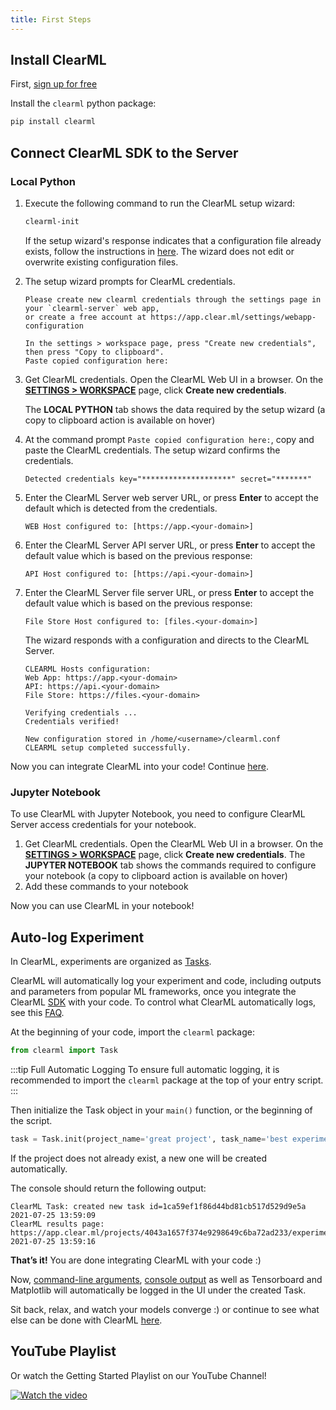 ```yaml
---
title: First Steps
---
```



## Install ClearML


First, [sign up for free](https://app.clear.ml)

Install the `clearml` python package:
```bash
pip install clearml
```

## Connect ClearML SDK to the Server 

### Local Python
1. Execute the following command to run the ClearML setup wizard:

   ```bash
   clearml-init
   ```

   If the setup wizard's response indicates that a configuration file already exists, follow the instructions in 
   [here](../../deploying_clearml/clearml_config_for_clearml_server.md#add-clearml-to-a-configuration-file). The wizard 
   does not edit or overwrite existing configuration files.

1. The setup wizard prompts for ClearML credentials.

   ```console
   Please create new clearml credentials through the settings page in your `clearml-server` web app, 
   or create a free account at https://app.clear.ml/settings/webapp-configuration
    
   In the settings > workspace page, press "Create new credentials", then press "Copy to clipboard".
   Paste copied configuration here: 
   ```
      
1. Get ClearML credentials. Open the ClearML Web UI in a browser. On the [**SETTINGS > WORKSPACE**](https://app.clear.ml/settings/workspace-configuration) 
   page, click **Create new credentials**.
   
   The **LOCAL PYTHON** tab shows the data required by the setup wizard (a copy to clipboard action is available on 
   hover)
    
1. At the command prompt `Paste copied configuration here:`, copy and paste the ClearML credentials.
   The setup wizard confirms the credentials. 
   ```console
   Detected credentials key="********************" secret="*******"
   ```
   
1. Enter the ClearML Server web server URL, or press **Enter** to accept the default which is detected from the 
   credentials.
   
   ```console 
   WEB Host configured to: [https://app.<your-domain>] 
   ```
    
1. Enter the ClearML Server API server URL, or press **Enter** to accept the default value which is based on the previous response:
   ```console 
   API Host configured to: [https://api.<your-domain>] 
   ```
   
1. Enter the ClearML Server file server URL, or press **Enter** to accept the default value which is based on the previous response:
   ```console
   File Store Host configured to: [files.<your-domain>] 
   ``` 
   
   The wizard responds with a configuration and directs to the ClearML Server.
   ```console 
   CLEARML Hosts configuration:
   Web App: https://app.<your-domain>
   API: https://api.<your-domain>
   File Store: https://files.<your-domain>
            
   Verifying credentials ...
   Credentials verified!
    
   New configuration stored in /home/<username>/clearml.conf
   CLEARML setup completed successfully.
   ```
   
Now you can integrate ClearML into your code! Continue [here](#auto-log-experiment).

### Jupyter Notebook
To use ClearML with Jupyter Notebook, you need to configure ClearML Server access credentials for your notebook.

1. Get ClearML credentials. Open the ClearML Web UI in a browser. On the [**SETTINGS > WORKSPACE**](https://app.clear.ml/settings/workspace-configuration) 
   page, click **Create new credentials**. The **JUPYTER NOTEBOOK** tab shows the commands required to configure your 
   notebook (a copy to clipboard action is available on hover)
1. Add these commands to your notebook

Now you can use ClearML in your notebook!

## Auto-log Experiment

In ClearML, experiments are organized as [Tasks](../../fundamentals/task.md).

ClearML will automatically log your experiment and code, including outputs and parameters from popular ML frameworks,
once you integrate the ClearML [SDK](../../clearml_sdk/clearml_sdk.md) with your code. To control what ClearML automatically logs, see this [FAQ](../../faq.md#controlling_logging).

At the beginning of your code, import the `clearml` package:

```python
from clearml import Task
```

:::tip Full Automatic Logging
To ensure full automatic logging, it is recommended to import the `clearml` package at the top of your entry script.
:::

Then initialize the Task object in your `main()` function, or the beginning of the script.

```python
task = Task.init(project_name='great project', task_name='best experiment')
```

If the project does not already exist, a new one will be created automatically.

The console should return the following output:

```
ClearML Task: created new task id=1ca59ef1f86d44bd81cb517d529d9e5a
2021-07-25 13:59:09
ClearML results page: https://app.clear.ml/projects/4043a1657f374e9298649c6ba72ad233/experiments/1ca59ef1f86d44bd81cb517d529d9e5a/output/log
2021-07-25 13:59:16
```

**That’s it!** You are done integrating ClearML with your code :)

Now, [command-line arguments](../../fundamentals/hyperparameters.md#tracking-hyperparameters), [console output](../../fundamentals/logger.md#types-of-logged-results) as well as Tensorboard and Matplotlib will automatically be logged in the UI under the created Task.

Sit back, relax, and watch your models converge :) or continue to see what else can be done with ClearML [here](ds_second_steps.md).

## YouTube Playlist

Or watch the Getting Started Playlist on our YouTube Channel!

[![Watch the video](https://img.youtube.com/vi/bjWwZAzDxTY/hqdefault.jpg)](https://www.youtube.com/watch?v=bjWwZAzDxTY&list=PLMdIlCuMqSTnoC45ME5_JnsJX0zWqDdlO&index=2)
